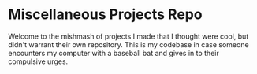 # Miscellaneous Projects Repo
Welcome to the mishmash of projects I made that I thought were cool, but didn't warrant their own repository.
This is my codebase in case someone encounters my computer with a baseball bat and gives in to their compulsive urges.
